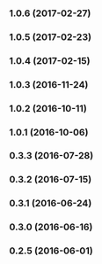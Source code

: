 ### 1.0.6 (2017-02-27)


### 1.0.5 (2017-02-23)


### 1.0.4 (2017-02-15)


### 1.0.3 (2016-11-24)


### 1.0.2 (2016-10-11)


### 1.0.1 (2016-10-06)


### 0.3.3 (2016-07-28)


### 0.3.2 (2016-07-15)


### 0.3.1 (2016-06-24)


### 0.3.0 (2016-06-16)


### 0.2.5 (2016-06-01)

